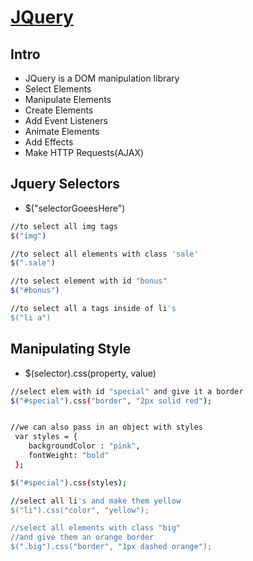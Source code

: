 # [JQuery](https://jquery.com)

## Intro
- JQuery is a DOM manipulation library
- Select Elements
- Manipulate Elements
- Create Elements
- Add Event Listeners
- Animate Elements
- Add Effects
- Make HTTP Requests(AJAX)

## Jquery Selectors
- $("selectorGoeesHere")

```sh
//to select all img tags
$("img")  

//to select all elements with class 'sale'
$(".sale") 

//to select element with id "bonus"
$("#bonus") 

//to select all a tags inside of li's
$("li a")  
```

## Manipulating Style
- $(selector).css(property, value)

```sh
//select elem with id "special" and give it a border
$("#special").css("border", "2px solid red");


//we can also pass in an object with styles
 var styles = {
    backgroundColor : "pink",
    fontWeight: "bold"
 };

$("#special").css(styles);
```

```sh
//select all li's and make them yellow
$("li").css("color", "yellow");

//select all elements with class "big"
//and give them an orange border
$(".big").css("border", "1px dashed orange");
```